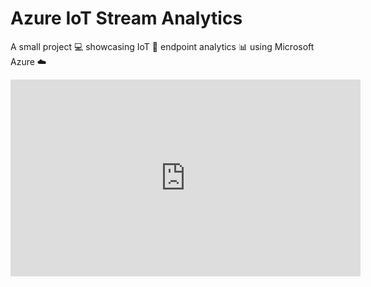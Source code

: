 # Azure IoT Stream Analytics
A small project :computer: showcasing IoT :satellite: endpoint analytics :bar_chart: using Microsoft Azure :cloud:

<iframe width="560" height="315" src="https://www.youtube.com/embed/5bd_xTevqAc?rel=0&amp;controls=0" frameborder="0" allowfullscreen></iframe>
